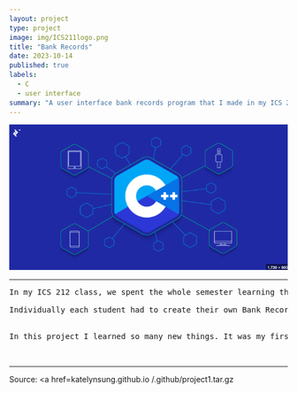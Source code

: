 ```yaml
---
layout: project
type: project
image: img/ICS211logo.png
title: "Bank Records"
date: 2023-10-14
published: true
labels:
  - C
  - user interface
summary: "A user interface bank records program that I made in my ICS 212 class."
---
```


<img class="img-fluid" src="../img/Screen Shot 2024-09-05 at 8.32.37 PM.png">



<hr>

<pre>
In my ICS 212 class, we spent the whole semester learning the C programming language and were tasked to create a user interface friendly program. This program took the users bank account records and would store them into an ordered linked list. The program would print a menu showing many options for the user to select. It would restrict duplicate account numbers. Once the user quits the program it would save the linked list data into a txt file. The program then reads all the data from the txt file and stores them in an ordered linked list each time the user runs the program. 

Individually each student had to create their own Bank Record program. 


In this project I learned so many new things. It was my first time programming in C, using a MakeFile, TXT file, Linked lists, linking numerous object and c codes, and using VIM. This experience was definetly hectic and stressful but I enjoyed seeing it finally come together in the end.


</pre>

<hr>

Source: <a href=katelynsung.github.io
/.github/project1.tar.gz</a>



